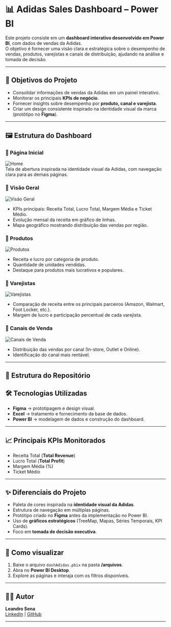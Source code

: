 # 📊 Adidas Sales Dashboard – Power BI

Este projeto consiste em um **dashboard interativo desenvolvido em Power BI**, com dados de vendas da Adidas.  
O objetivo é fornecer uma visão clara e estratégica sobre o desempenho de vendas, produtos, varejistas e canais de distribuição, ajudando na análise e tomada de decisão.

---

## 🚀 Objetivos do Projeto
- Consolidar informações de vendas da Adidas em um painel interativo.  
- Monitorar os principais **KPIs de negócio**.  
- Fornecer insights sobre desempenho por **produto, canal e varejista**.  
- Criar um design consistente inspirado na identidade visual da marca (protótipo no **Figma**).  

---

## 🖼️ Estrutura do Dashboard

### 🔹 Página Inicial
![Home](imagens/Home.png)  
Tela de abertura inspirada na identidade visual da Adidas, com navegação clara para as demais páginas.  

### 🔹 Visão Geral
![Visão Geral](imagens/visaoGeral.png)  
- KPIs principais: Receita Total, Lucro Total, Margem Média e Ticket Médio.  
- Evolução mensal da receita em gráfico de linhas.  
- Mapa geográfico mostrando distribuição das vendas por região.  

### 🔹 Produtos
![Produtos](imagens/produtos.png)  
- Receita e lucro por categoria de produto.  
- Quantidade de unidades vendidas.  
- Destaque para produtos mais lucrativos e populares.  

### 🔹 Varejistas
![Varejistas](imagens/varejistas.png)  
- Comparação de receita entre os principais parceiros (Amazon, Walmart, Foot Locker, etc.).  
- Margem de lucro e participação percentual de cada varejista.  

### 🔹 Canais de Venda
![Canais de Venda](imagens/canalDeVenda.png)  
- Distribuição das vendas por canal (In-store, Outlet e Online).  
- Identificação do canal mais rentável.  

---

## 📂 Estrutura do Repositório

## 🛠️ Tecnologias Utilizadas
- **Figma** → prototipagem e design visual.  
- **Excel** → tratamento e fornecimento da base de dados.  
- **Power BI** → modelagem de dados e construção do dashboard.  

---

## 📈 Principais KPIs Monitorados
- Receita Total (**Total Revenue**)  
- Lucro Total (**Total Profit**)  
- Margem Média (%)  
- Ticket Médio  

---

## ✨ Diferenciais do Projeto
- Paleta de cores inspirada na **identidade visual da Adidas**.  
- Estrutura de navegação em múltiplas páginas.  
- Protótipo criado no **Figma** antes da implementação no Power BI.  
- Uso de **gráficos estratégicos** (TreeMap, Mapas, Séries Temporais, KPI Cards).  
- Foco em **tomada de decisão executiva**.  

---

## 📌 Como visualizar
1. Baixe o arquivo `dashAdidas.pbix` na pasta **/arquivos**.  
2. Abra no **Power BI Desktop**.  
3. Explore as páginas e interaja com os filtros disponíveis.  

---

## 👨‍💻 Autor
**Leandro Sena**  
[LinkedIn](https://www.linkedin.com/in/leandrosena7/) | [GitHub](https://github.com/Leozz7)  

---
